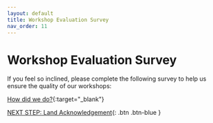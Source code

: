```yaml
---
layout: default
title: Workshop Evaluation Survey
nav_order: 11
---
```

# Workshop Evaluation Survey

If you feel so inclined, please complete the following survey to help us ensure the quality of our workshops:

[How did we do?](https://bit.ly/dsc-eval){:target="_blank"}

[NEXT STEP: Land Acknowledgement](land-acknowledgement.html){: .btn .btn-blue }
